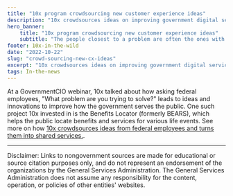 ```yaml
---
title: "10x program crowdsourcing new customer experience ideas"
description: "10x crowdsources ideas on improving government digital service delivery by asking &quot;What problem are you trying to solve?&quot;"
hero_banner:
    title: "10x program crowdsourcing new customer experience ideas"
    subtitle: "The people closest to a problem are often the ones with ideas on how to solve it."
footer: 10x-in-the-wild
date: "2022-10-22"
slug: "crowd-sourcing-new-cx-ideas"
excerpt: "10x crowdsources ideas on improving government digital service delivery by asking \"What problem are you trying to solve?\""
tags: In-the-news
---
```


At a GovernmentCIO webinar, 10x talked about how asking federal employees, "What problem are you trying to solve?" leads to ideas and innovations to improve how the government serves the public. One such project 10x invested in is the Benefits Locator (formerly BEARS), which helps the public locate benefits and services for various life events. See more on how <a class="usa-link usa-link--external" rel="noreferrer" href="https://federalnewsnetwork.com/shared-services/2021/10/gsas-10x-program-crowdsourcing-new-customer-experience-ideas/">10x crowdsources ideas from federal employees and turns them into shared services.</a>.

---

<p class="disclaimer">Disclaimer: Links to nongovernment sources are made for educational or source citation purposes only, and do not represent an endorsement of the organizations by the General Services Administration. The General Services Administration does not assume any responsibility for the content, operation, or policies of other entities' websites.
</p>
